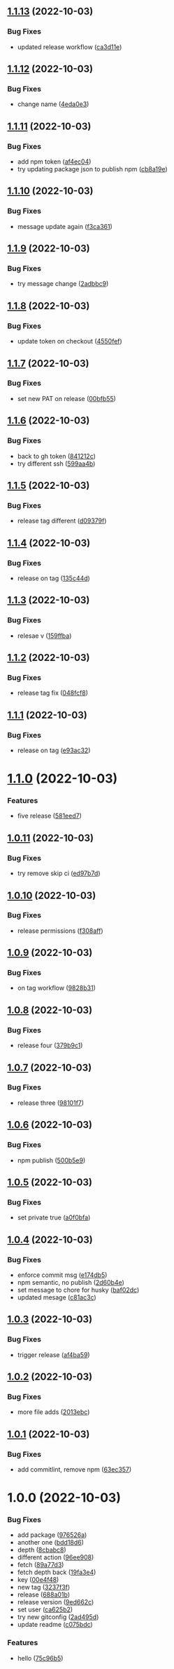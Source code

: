 ## [1.1.13](https://github.com/coryjohnson-flume/github-test-two/compare/1.1.12...1.1.13) (2022-10-03)


### Bug Fixes

* updated release workflow ([ca3d11e](https://github.com/coryjohnson-flume/github-test-two/commit/ca3d11ee766b55bbc64eb45e1b40370763cf7dad))

## [1.1.12](https://github.com/coryjohnson-flume/github-test-two/compare/1.1.11...1.1.12) (2022-10-03)


### Bug Fixes

* change name ([4eda0e3](https://github.com/coryjohnson-flume/github-test-two/commit/4eda0e3bf1ca6b0c867cc009f08dfbc8d73f0b72))

## [1.1.11](https://github.com/coryjohnson-flume/github-test-two/compare/1.1.10...1.1.11) (2022-10-03)


### Bug Fixes

* add npm token ([af4ec04](https://github.com/coryjohnson-flume/github-test-two/commit/af4ec040cbc55232e7d0ef5d5989303d8f7b6d4e))
* try updating package json to publish npm ([cb8a19e](https://github.com/coryjohnson-flume/github-test-two/commit/cb8a19e7ad2b0e29b62317e7a684683d9b8345f2))

## [1.1.10](https://github.com/coryjohnson-flume/github-test-two/compare/1.1.9...1.1.10) (2022-10-03)


### Bug Fixes

* message update again ([f3ca361](https://github.com/coryjohnson-flume/github-test-two/commit/f3ca361786accbc083389260a48a437c4a9bfc31))

## [1.1.9](https://github.com/coryjohnson-flume/github-test-two/compare/1.1.8...1.1.9) (2022-10-03)


### Bug Fixes

* try message change ([2adbbc9](https://github.com/coryjohnson-flume/github-test-two/commit/2adbbc95a0610285295e34519d500bfd94bf5a15))

## [1.1.8](https://github.com/coryjohnson-flume/github-test-two/compare/1.1.7...1.1.8) (2022-10-03)


### Bug Fixes

* update token on checkout ([4550fef](https://github.com/coryjohnson-flume/github-test-two/commit/4550fef19b6f9c8b4b3a845cf6282d3630df546d))

## [1.1.7](https://github.com/coryjohnson-flume/github-test-two/compare/1.1.6...1.1.7) (2022-10-03)


### Bug Fixes

* set new PAT on release ([00bfb55](https://github.com/coryjohnson-flume/github-test-two/commit/00bfb55471412fa6bffa7dd45236cedf1d56d45b))

## [1.1.6](https://github.com/coryjohnson-flume/github-test-two/compare/1.1.5...1.1.6) (2022-10-03)


### Bug Fixes

* back to gh token ([841212c](https://github.com/coryjohnson-flume/github-test-two/commit/841212c0acebe751cbff154bfa70732793e2a3c2))
* try different ssh ([599aa4b](https://github.com/coryjohnson-flume/github-test-two/commit/599aa4bd8d1ea40f20cc1086058814a90aea92c0))

## [1.1.5](https://github.com/coryjohnson-flume/github-test-two/compare/1.1.4...1.1.5) (2022-10-03)


### Bug Fixes

* release tag different ([d09379f](https://github.com/coryjohnson-flume/github-test-two/commit/d09379f573f3c5fb886ccae8ab439c62360daad1))

## [1.1.4](https://github.com/coryjohnson-flume/github-test-two/compare/1.1.3...1.1.4) (2022-10-03)


### Bug Fixes

* release on tag ([135c44d](https://github.com/coryjohnson-flume/github-test-two/commit/135c44d2c924b7acbc1caa96e4fdb6a27d51039c))

## [1.1.3](https://github.com/coryjohnson-flume/github-test-two/compare/1.1.2...1.1.3) (2022-10-03)


### Bug Fixes

* relesae v ([159ffba](https://github.com/coryjohnson-flume/github-test-two/commit/159ffba2fb468bae053bb4241b5c0765849449b1))

## [1.1.2](https://github.com/coryjohnson-flume/github-test-two/compare/1.1.1...1.1.2) (2022-10-03)


### Bug Fixes

* release tag fix ([048fcf8](https://github.com/coryjohnson-flume/github-test-two/commit/048fcf8e6de1dfd793854aad029a4076b962d13e))

## [1.1.1](https://github.com/coryjohnson-flume/github-test-two/compare/1.1.0...1.1.1) (2022-10-03)


### Bug Fixes

* release on tag ([e93ac32](https://github.com/coryjohnson-flume/github-test-two/commit/e93ac32a97885a26e7bb44658a98463f5cb6be7f))

# [1.1.0](https://github.com/coryjohnson-flume/github-test-two/compare/1.0.11...1.1.0) (2022-10-03)


### Features

* five release ([581eed7](https://github.com/coryjohnson-flume/github-test-two/commit/581eed7b71625f08333d96167de2676acbac6741))

## [1.0.11](https://github.com/coryjohnson-flume/github-test-two/compare/1.0.10...1.0.11) (2022-10-03)


### Bug Fixes

* try remove skip ci ([ed97b7d](https://github.com/coryjohnson-flume/github-test-two/commit/ed97b7dfc2cd1411233769a29c9fcdb2f3ed2351))

## [1.0.10](https://github.com/coryjohnson-flume/github-test-two/compare/1.0.9...1.0.10) (2022-10-03)


### Bug Fixes

* release permissions ([f308aff](https://github.com/coryjohnson-flume/github-test-two/commit/f308aff797cb959cb1495d5602156a4d79542209))

## [1.0.9](https://github.com/coryjohnson-flume/github-test-two/compare/1.0.8...1.0.9) (2022-10-03)


### Bug Fixes

* on tag workflow ([9828b31](https://github.com/coryjohnson-flume/github-test-two/commit/9828b31efee8ec1108dfdea1d5fc4319c28f03a1))

## [1.0.8](https://github.com/coryjohnson-flume/github-test-two/compare/1.0.7...1.0.8) (2022-10-03)


### Bug Fixes

* release four ([379b9c1](https://github.com/coryjohnson-flume/github-test-two/commit/379b9c18bb85e6c45c628762726744c4f3e95237))

## [1.0.7](https://github.com/coryjohnson-flume/github-test-two/compare/1.0.6...1.0.7) (2022-10-03)


### Bug Fixes

* release three ([98101f7](https://github.com/coryjohnson-flume/github-test-two/commit/98101f7db2457d708d5a44e60f9a9d729a726d5d))

## [1.0.6](https://github.com/coryjohnson-flume/github-test-two/compare/1.0.5...1.0.6) (2022-10-03)


### Bug Fixes

* npm publish ([500b5e9](https://github.com/coryjohnson-flume/github-test-two/commit/500b5e93acc8fc818456ee5f1664cb25ea0c0b9a))

## [1.0.5](https://github.com/coryjohnson-flume/github-test-two/compare/1.0.4...1.0.5) (2022-10-03)


### Bug Fixes

* set private true ([a0f0bfa](https://github.com/coryjohnson-flume/github-test-two/commit/a0f0bfac91c731a8c95a81e7908938f94c76ed5d))

## [1.0.4](https://github.com/coryjohnson-flume/github-test-two/compare/1.0.3...1.0.4) (2022-10-03)


### Bug Fixes

* enforce commit msg ([e174db5](https://github.com/coryjohnson-flume/github-test-two/commit/e174db5a514131812f4d272a86c8bceaee75f091))
* npm semantic, no publish ([2d60b4e](https://github.com/coryjohnson-flume/github-test-two/commit/2d60b4e6f4f3503b56cc0b06b708a136405a2009))
* set message to chore for husky ([baf02dc](https://github.com/coryjohnson-flume/github-test-two/commit/baf02dc9f9166b837b579b8e5ef48e514fb7eb76))
* updated mesage ([c81ac3c](https://github.com/coryjohnson-flume/github-test-two/commit/c81ac3cea5cd0c5f70c9aa370cab6afd2a5e14c3))

## [1.0.3](https://github.com/coryjohnson-flume/github-test-two/compare/1.0.2...1.0.3) (2022-10-03)


### Bug Fixes

* trigger release ([af4ba59](https://github.com/coryjohnson-flume/github-test-two/commit/af4ba59d072deff73bd77e507184ebc4063f1fea))

## [1.0.2](https://github.com/coryjohnson-flume/github-test-two/compare/1.0.1...1.0.2) (2022-10-03)


### Bug Fixes

* more file adds ([2013ebc](https://github.com/coryjohnson-flume/github-test-two/commit/2013ebca4fec08bb049c592b6654db2646f395f5))

## [1.0.1](https://github.com/coryjohnson-flume/github-test-two/compare/1.0.0...1.0.1) (2022-10-03)


### Bug Fixes

* add commitlint, remove npm ([63ec357](https://github.com/coryjohnson-flume/github-test-two/commit/63ec357067f11339713ba422aa9bb1711b6000f6))

# 1.0.0 (2022-10-03)


### Bug Fixes

* add package ([976526a](https://github.com/coryjohnson-flume/github-test-two/commit/976526ae04a1ea9ab27d39477bd57349a70dc24c))
* another one ([bdd18d6](https://github.com/coryjohnson-flume/github-test-two/commit/bdd18d6e65ec03c7b828f7e572c7ff981a401a05))
* depth ([8cbabc8](https://github.com/coryjohnson-flume/github-test-two/commit/8cbabc8fcd17c4eb85dbaf1da1483c5cc5408a4f))
* different action ([96ee908](https://github.com/coryjohnson-flume/github-test-two/commit/96ee908801c05b4515ca757b5f28865428ca2399))
* fetch ([89a77d3](https://github.com/coryjohnson-flume/github-test-two/commit/89a77d30c9ee956f32134e2f32cdf9d0a9f31a3f))
* fetch depth back ([19fa3e4](https://github.com/coryjohnson-flume/github-test-two/commit/19fa3e4e11959b4149705458fbe4110f8be18c74))
* key ([00e4f48](https://github.com/coryjohnson-flume/github-test-two/commit/00e4f48441400254f1b83552fb4a37cf2ef8dfc8))
* new tag ([3237f3f](https://github.com/coryjohnson-flume/github-test-two/commit/3237f3f97de34c4f5cf58f8d74947ad3ea26c40d))
* release ([688a01b](https://github.com/coryjohnson-flume/github-test-two/commit/688a01b5d58414cbb8ecfc6f7e33c55d3dcd3f99))
* release version ([9ed662c](https://github.com/coryjohnson-flume/github-test-two/commit/9ed662c5efd8a5cd6f97869c384a28050cb3ef89))
* set user ([ca625b2](https://github.com/coryjohnson-flume/github-test-two/commit/ca625b2c4770d8fca088241070cb5aff3a81ea77))
* try new gitconfig ([2ad495d](https://github.com/coryjohnson-flume/github-test-two/commit/2ad495dab4b843d34baae90c4e026f989e237957))
* update readme ([c075bdc](https://github.com/coryjohnson-flume/github-test-two/commit/c075bdc46e57852a643311535ed085867823e17f))


### Features

* hello ([75c96b5](https://github.com/coryjohnson-flume/github-test-two/commit/75c96b5437ffad00a66490a13e2dc0ff6877c662))
